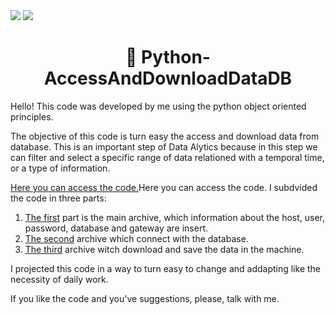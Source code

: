 <img src="https://www.canva.com/design/DAF4xfhLJ4A/ebhxp1nNdvn5E4fbYeqxoA/edit?utm_content=DAF4xfhLJ4A&utm_campaign=designshare&utm_medium=link2&utm_source=sharebutton">
<img src="https://www.flickr.com/photos/199829277@N07/53444376530/in/dateposted-public/"/>

<h1 align="center"> 🐍 Python-AccessAndDownloadDataDB</h1>

Hello! This code was developed by me using the python object oriented principles.

The objective of this code is turn easy the access and download data from database. This is an important step of Data Alytics because in this step we can filter and select a specific range of data relationed with a temporal time, or a type of information.

<a href="https://github.com/earapanos/Python-AccessAndDownloadDataDB/tree/main/access_db">Here you can access the code.</a>Here you can access the code. I subdvided the code in three parts:

1. <a href="https://github.com/earapanos/Python-AccessAndDownloadDataDB/blob/main/access_db/main.py">The first</a> part is the main archive, which information about the host, user, password, database and gateway are insert.
2. <a href="https://github.com/earapanos/Python-AccessAndDownloadDataDB/blob/main/access_db/conectar_db.py">The second</a> archive which connect with the database.
3. <a href="https://github.com/earapanos/Python-AccessAndDownloadDataDB/blob/main/access_db/download_tabela.py">The third</a> archive witch download and save the data in the machine.

I projected this code in a way to turn easy to change and addapting like the necessity of daily work.

If you like the code and you've suggestions, please, talk with me.


